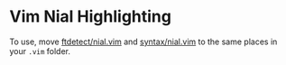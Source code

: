 # Vim Nial Highlighting

To use, move [ftdetect/nial.vim](ftdetect/nial.vim) and [syntax/nial.vim](syntax/nial.vim) to the same places in your `.vim` folder.